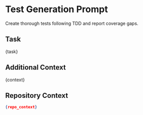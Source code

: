 # Test Generation Prompt
Create thorough tests following TDD and report coverage gaps.

## Task

{task}

## Additional Context
{context}

## Repository Context
```json
{repo_context}
```
